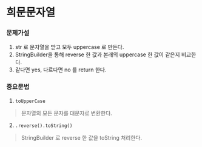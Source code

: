 # 희문문자열

### 문제가설
1. str 로 문자열을 받고 모두 uppercase 로 만든다.
2. StringBuilder을 통해 reverse 한 값과 본래의 uppercase 한 값이 같은지 비교한다.
3. 같다면 yes, 다르다면 no 를 return 한다.

### 중요문법
1. `toUpperCase`
> 문자열의 모든 문자를 대문자로 변환한다.

2. `.reverse().toString()`
> StringBuilder 로 reverse 한 값을 toString 처리한다.